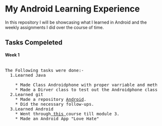 # My Android Learning Experience
In this repository I will be showcasing what I learned in Android and the weekly assignments I did over the course of time.

## Tasks Compeleted 
#### Week 1
<pre>

The Following tasks were done:- 
  1.Learned Java<br>
    * Made Class Androidphone with proper varriable and methods.
    * Made a Dirver class to test out the Androidphone class.
  2.Learned git
    * Made a repository <a href="https://github.com/justsom3guy/Android">Android</a>.
    * Did the necessary follow-ups.
  3.Learned Android
    * Went through<a href="https://classroom.udacity.com/courses/ud834"> this </a>course till module 3.
    * Made an Android App "Love Hate"
</pre>
